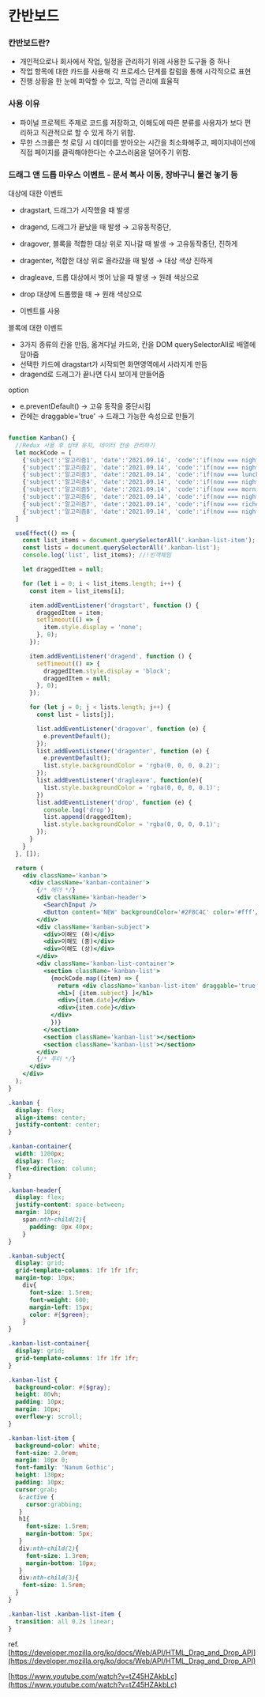 # 칸반보드

### 칸반보드란?
- 개인적으로나 회사에서 작업, 일정을 관리하기 위래 사용한 도구들 중 하나
- 작업 항목에 대한 카드를 사용해 각 프로세스 단계를 칼럼을 통해 시각적으로 표현
- 진행 상황을 한 눈에 파악할 수 있고, 작업 관리에 효율적

### 사용 이유
- 파이널 프로젝트 주제로 코드를 저장하고, 이해도에 따른 분류를 사용자가 보다 편리하고 직관적으로 할 수 있게 하기 위함.
- 무한 스크롤은 첫 로딩 시 데이터를 받아오는 시간을 최소화해주고, 페이지네이션에 직접 페이지를 클릭해야한다는 수고스러움을 덜어주기 위함.

### 드래그 앤 드롭 마우스 이벤트 - 문서 복사 이동, 장바구니 물건 놓기 등

대상에 대한 이벤트
- dragstart, 드래그가 시작했을 때 발생
- dragend, 드래그가 끝났을 때 발생 → 고유동작중단,

- dragover, 블록을 적합한 대상 위로 지나갈 때 발생 → 고유동작중단, 진하게
- dragenter, 적합한 대상 위로 올라갔을 때 발생 → 대상 색상 진하게
- dragleave, 드롭 대상에서 벗어 났을 때 발생 → 원래 색상으로
- drop 대상에 드롭했을 때 → 원래 색상으로
- 이벤트를 사용

블록에 대한 이벤트
- 3가지 종류의 칸을 만듬, 옮겨다닐 카드와, 칸을 DOM querySelectorAll로 배열에 담아줌
- 선택한 카드에 dragstart가 시작되면 화면영역에서 사라지게 만듬
- dragend로 드래그가 끝나면 다시 보이게 만들어줌

option
- e.preventDefault() → 고유 동작을 중단시킴
- 칸에는 draggable='true' → 드래그 가능한 속성으로 만들기



```jsx

function Kanban() {
  //Redux 사용 후 상태 유지, 데이터 전송 관리하기
  let mockCode = [
    {'subject':'알고리즘1', 'date':'2021.09.14', 'code':'if(now === night){return `I have to go to bed.`}'},
    {'subject':'알고리즘2', 'date':'2021.09.14', 'code':'if(now === night){return `I have to go to bed.`}'},
    {'subject':'알고리즘3', 'date':'2021.09.14', 'code':'if(now === lunch){return `I wanna sleep`}'},
    {'subject':'알고리즘4', 'date':'2021.09.14', 'code':'if(now === night){return `I have to go to bed.`}'},
    {'subject':'알고리즘5', 'date':'2021.09.14', 'code':'if(now === morning){return `OMG`}'},
    {'subject':'알고리즘6', 'date':'2021.09.14', 'code':'if(now === night){return `I have to go to bed.`}'},
    {'subject':'알고리즘7', 'date':'2021.09.14', 'code':'if(now === richguy){return `I will run.!`}'},
    {'subject':'알고리즘8', 'date':'2021.09.14', 'code':'if(now === night){return `I have to go to bed.`}'},
  ]

  useEffect(() => {
    const list_items = document.querySelectorAll('.kanban-list-item');
    const lists = document.querySelectorAll('.kanban-list');
    console.log('list', list_items); //!빈객체임

    let draggedItem = null;

    for (let i = 0; i < list_items.length; i++) {
      const item = list_items[i];

      item.addEventListener('dragstart', function () {
        draggedItem = item;
        setTimeout(() => {
          item.style.display = 'none';
        }, 0);
      });

      item.addEventListener('dragend', function () {
        setTimeout(() => {
          draggedItem.style.display = 'block';
          draggedItem = null;
        }, 0);
      });

      for (let j = 0; j < lists.length; j++) {
        const list = lists[j];

        list.addEventListener('dragover', function (e) {
          e.preventDefault();
        });
        list.addEventListener('dragenter', function (e) {
          e.preventDefault();
          list.style.backgroundColor = 'rgba(0, 0, 0, 0.2)';
        });
        list.addEventListener('dragleave', function(e){
          list.style.backgroundColor = 'rgba(0, 0, 0, 0.1)';
        })
        list.addEventListener('drop', function (e) {
          console.log('drop');
          list.append(draggedItem);
          list.style.backgroundColor = 'rgba(0, 0, 0, 0.1)';
        });
      }
    }
  }, []);

  return (
    <div className='kanban'>
      <div className='kanban-container'>
        {/* 헤더 */}
        <div className='kanban-header'>
          <SearchInput />
          <Button content='NEW' backgroundColor='#2F8C4C' color='#fff'/>
        </div>
        <div className='kanban-subject'>
          <div>이해도 (하)</div>
          <div>이해도 (중)</div>
          <div>이해도 (상)</div>
        </div>
        <div className='kanban-list-container'>
          <section className='kanban-list'>
            {mockCode.map((item) => {
              return <div className='kanban-list-item' draggable='true'>
              <h1>[ {item.subject} ]</h1>
              <div>{item.date}</div>
              <div>{item.code}</div>
            </div>
            })}
          </section>
          <section className='kanban-list'></section>
          <section className='kanban-list'></section>
        </div>
        {/* 푸터 */}
      </div>
    </div>
  );
}
```

```scss
.kanban {
  display: flex;
  align-items: center;
  justify-content: center;
}

.kanban-container{
  width: 1200px;
  display: flex;
  flex-direction: column;
}

.kanban-header{
  display: flex;
  justify-content: space-between;
  margin: 10px;
    span:nth-child(2){
      padding: 0px 40px;
    }
}

.kanban-subject{
  display: grid;
  grid-template-columns: 1fr 1fr 1fr;
  margin-top: 10px;
    div{
      font-size: 1.5rem;
      font-weight: 600;
      margin-left: 15px;
      color: #{$green};
    }
}

.kanban-list-container{
  display: grid;
  grid-template-columns: 1fr 1fr 1fr;
}

.kanban-list {
  background-color: #{$gray};
  height: 80vh;
  padding: 10px;
  margin: 10px;
  overflow-y: scroll;
}

.kanban-list-item {
  background-color: white;
  font-size: 2.0rem;
  margin: 10px 0;
  font-family: 'Nanum Gothic';
  height: 130px;
  padding: 10px;
  cursor:grab;
   &:active {
     cursor:grabbing;
   }
   h1{
     font-size: 1.5rem;
     margin-bottom: 5px;
   }
   div:nth-child(2){
     font-size: 1.3rem;
     margin-bottom: 10px;
   }
   div:nth-child(3){
    font-size: 1.5rem;
  }
}

.kanban-list .kanban-list-item {
  transition: all 0.2s linear;
}
```

ref.
[https://developer.mozilla.org/ko/docs/Web/API/HTML_Drag_and_Drop_API](https://developer.mozilla.org/ko/docs/Web/API/HTML_Drag_and_Drop_API)

[https://www.youtube.com/watch?v=tZ45HZAkbLc](https://www.youtube.com/watch?v=tZ45HZAkbLc)


